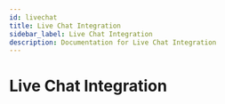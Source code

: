 ```yaml
---
id: livechat
title: Live Chat Integration
sidebar_label: Live Chat Integration
description: Documentation for Live Chat Integration
---
```


# Live Chat Integration
